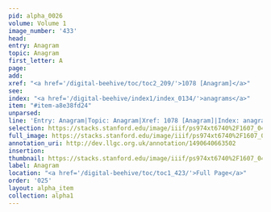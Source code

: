 ```yaml
---
pid: alpha_0026
volume: Volume 1
image_number: '433'
head: 
entry: Anagram
topic: Anagram
first_letter: A
page: 
add: 
xref: "<a href='/digital-beehive/toc/toc2_209/'>1078 [Anagram]</a>"
see: 
index: "<a href='/digital-beehive/index1/index_0134/'>anagrams</a>"
item: "#item-a8e38fd24"
unparsed: 
line: 'Entry: Anagram|Topic: Anagram|Xref: 1078 [Anagram]|Index: anagrams|#item-a8e38fd24'
selection: https://stacks.stanford.edu/image/iiif/ps974xt6740%2F1607_0432/270,590,3139,404/full/0/default.jpg
full_image: https://stacks.stanford.edu/image/iiif/ps974xt6740%2F1607_0432/full/full/0/default.jpg
annotation_uri: http://dev.llgc.org.uk/annotation/1490640663502
insertion: 
thumbnail: https://stacks.stanford.edu/image/iiif/ps974xt6740%2F1607_0432/270,590,600,180/250,/0/default.jpg
label: Anagram
location: "<a href='/digital-beehive/toc/toc1_423/'>Full Page</a>"
order: '025'
layout: alpha_item
collection: alpha1
---
```

